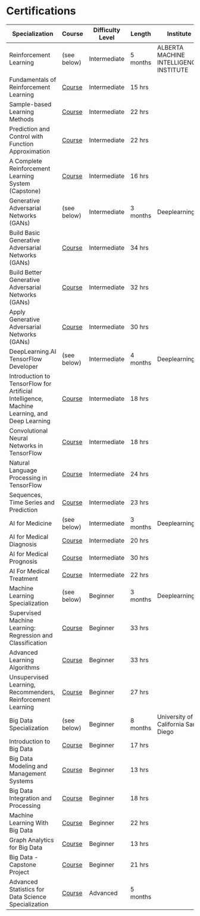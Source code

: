 # Certifications

| Specialization  | Course  |Difficulty Level | Length | Institute | Certificate | 
| --- | --- | --- | ---  | --- | --- |
| Reinforcement Learning | (see below)  | Intermediate |  5 months |  ALBERTA MACHINE INTELLIGENCE INSTITUTE | [Certificate](https://www.coursera.org/account/accomplishments/specialization/certificate/B4MSBPLPCMMU) |
| Fundamentals of Reinforcement Learning | [Course](https://www.coursera.org/learn/fundamentals-of-reinforcement-learning?specialization=reinforcement-learning) | Intermediate |  15 hrs | |  [Certificate](https://www.coursera.org/account/accomplishments/certificate/FHEEPK283FYN) |
| Sample-based Learning Methods | [Course](https://www.coursera.org/learn/sample-based-learning-methods?specialization=reinforcement-learning) | Intermediate | 22 hrs |   | [Certificate](https://www.coursera.org/account/accomplishments/certificate/4QGJAMEVF9XU) |
| Prediction and Control with Function Approximation | [Course](https://www.coursera.org/learn/prediction-control-function-approximation?specialization=reinforcement-learning) | Intermediate | 22 hrs | |  [Certificate](https://www.coursera.org/account/accomplishments/certificate/9L22NQWZN5XT) |
| A Complete Reinforcement Learning System (Capstone) | [Course](https://www.coursera.org/learn/complete-reinforcement-learning-system?specialization=reinforcement-learning) | Intermediate | 16 hrs | |  [Certificate](https://www.coursera.org/account/accomplishments/certificate/LBK2PZAYKXNW) |
| Generative Adversarial Networks (GANs) | (see below) | Intermediate | 3 months | Deeplearning.ai |  [Certificate](https://www.coursera.org/account/accomplishments/specialization/certificate/G92VWKBBHN68) |
| Build Basic Generative Adversarial Networks (GANs) | [Course](https://www.coursera.org/learn/build-basic-generative-adversarial-networks-gans?specialization=generative-adversarial-networks-gans) | Intermediate | 34 hrs | |  [Certificate](https://www.coursera.org/account/accomplishments/certificate/UVNVB5KU6LV4) |
| Build Better Generative Adversarial Networks (GANs) | [Course](https://www.coursera.org/learn/build-better-generative-adversarial-networks-gans?specialization=generative-adversarial-networks-gans) | Intermediate | 32 hrs | |  [Certificate](https://www.coursera.org/account/accomplishments/certificate/5BW5HV8B56HQ) |
| Apply Generative Adversarial Networks (GANs) | [Course](https://www.coursera.org/learn/apply-generative-adversarial-networks-gans?specialization=generative-adversarial-networks-gans) | Intermediate | 30 hrs | |  [Certificate](https://www.coursera.org/account/accomplishments/certificate/8AJFLDPKLW9G) |
| DeepLearning.AI TensorFlow Developer | (see below) | Intermediate | 4 months | Deeplearning.ai |  [Certificate](https://www.coursera.org/account/accomplishments/specialization/certificate/YEYFC9ZSVZFQ)|  
|  Introduction to TensorFlow for Artificial Intelligence, Machine Learning, and Deep Learning | [Course](https://www.coursera.org/learn/introduction-tensorflow?specialization=tensorflow-in-practice) | Intermediate | 18 hrs | | [Certificate](https://www.coursera.org/account/accomplishments/certificate/QRZTH6CZVDNN) |
| Convolutional Neural Networks in TensorFlow | [Course](https://www.coursera.org/learn/convolutional-neural-networks-tensorflow?specialization=tensorflow-in-practice) | Intermediate | 18 hrs | | [Certificate](https://www.coursera.org/account/accomplishments/certificate/J9Z5SE6G9WW2) |
| Natural Language Processing in TensorFlow | [Course](https://www.coursera.org/learn/natural-language-processing-tensorflow?specialization=tensorflow-in-practice) | Intermediate | 24 hrs | | [Certificate](https://www.coursera.org/account/accomplishments/certificate/W2JC8CENNSPA) |
| Sequences, Time Series and Prediction |[Course](https://www.coursera.org/learn/tensorflow-sequences-time-series-and-prediction?specialization=tensorflow-in-practice)| Intermediate | 23 hrs | | [Certificate](https://www.coursera.org/account/accomplishments/certificate/CBGEW32N98NR) |
| AI for Medicine | (see below) | Intermediate | 3 months | Deeplearning.ai | [Certificate](https://www.coursera.org/account/accomplishments/specialization/certificate/KS7XCLG6SU7H) |
| AI for Medical Diagnosis | [Course](https://www.coursera.org/learn/ai-for-medical-diagnosis?specialization=ai-for-medicine) | Intermediate | 20 hrs | | [Certificate](https://www.coursera.org/account/accomplishments/certificate/2YFJGXBNPMWP) |
| AI for Medical Prognosis | [Course](https://www.coursera.org/learn/ai-for-medical-prognosis?specialization=ai-for-medicine) | Intermediate | 30 hrs | | [Certificate](https://www.coursera.org/account/accomplishments/certificate/9934VW4KRKLW) |
| AI For Medical Treatment | [Course](https://www.coursera.org/learn/ai-for-medical-treatment?specialization=ai-for-medicine) | Intermediate | 22 hrs | |[Certificate](https://www.coursera.org/account/accomplishments/certificate/98ADQS2GKDEP) |
| Machine Learning Specialization | (see below) | Beginner | 3 months | Deeplearning.ai | [Certificate](https://www.coursera.org/account/accomplishments/specialization/certificate/9PPQUK9QSVVG-) |
| Supervised Machine Learning: Regression and Classification |[Course](https://www.coursera.org/learn/machine-learning?specialization=machine-learning-introduction) | Beginner | 33 hrs | |[Certificate](https://www.coursera.org/account/accomplishments/certificate/AMBMYXUWCT29)|
| Advanced Learning Algorithms | [Course](https://www.coursera.org/learn/advanced-learning-algorithms?specialization=machine-learning-introduction) | Beginner | 33 hrs | |[Certificate](https://www.coursera.org/account/accomplishments/certificate/KFFMKZLJAM9X)|
| Unsupervised Learning, Recommenders, Reinforcement Learning | [Course](https://www.coursera.org/learn/unsupervised-learning-recommenders-reinforcement-learning?specialization=machine-learning-introduction) | Beginner | 27 hrs |  | [Certificate](https://www.coursera.org/account/accomplishments/certificate/88EAVFDWM8ET) |
| Big Data Specialization | (see below) | Beginner | 8 months | University of California San Diego |[Certificate](https://www.coursera.org/account/accomplishments/specialization/certificate/6XVHJTXB2ZSD) |
| Introduction to Big Data | [Course](https://www.coursera.org/learn/big-data-introduction?specialization=big-data) | Beginner | 17 hrs |  | [Certificate](https://www.coursera.org/account/accomplishments/certificate/J4QGTEQCMBX8)|
| Big Data Modeling and Management Systems | [Course](https://www.coursera.org/learn/big-data-management?specialization=big-data) | Beginner | 13 hrs| | [Certificate](https://www.coursera.org/account/accomplishments/certificate/VA25J8CLDXXZ)
| Big Data Integration and Processing | [Course](https://www.coursera.org/learn/big-data-integration-processing?specialization=big-data) | Beginner | 18 hrs| |[Certificate](https://www.coursera.org/account/accomplishments/certificate/VA25J8CLDXXZ)
| Machine Learning With Big Data| [Course](https://www.coursera.org/learn/big-data-machine-learning?specialization=big-data) | Beginner | 22 hrs| | [Certificate](https://www.coursera.org/account/accomplishments/certificate/YJRDHLSXLL4M)
| Graph Analytics for Big Data|  [Course](https://www.coursera.org/learn/big-data-graph-analytics?specialization=big-data)| Beginner | 13 hrs| | [Certificate](https://www.coursera.org/account/accomplishments/certificate/W3YVWFHWBAST)
|Big Data - Capstone Project | [Course](https://www.coursera.org/learn/big-data-project?specialization=big-data) |  Beginner | 21 hrs| | [Certificate](https://www.coursera.org/account/accomplishments/certificate/7W7F559WF4LD)
|Advanced Statistics for Data Science Specialization|[Course](https://www.coursera.org/specializations/advanced-statistics-data-science)|  Advanced | 5 months| | [Certificate](https://www.coursera.org/account/accomplishments/specialization/certificate/VHTXYN3SADFL)
